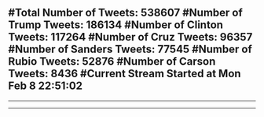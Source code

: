 #Total Number of Tweets: 538607 
#Number of Trump Tweets: 186134
#Number of Clinton Tweets: 117264
#Number of Cruz Tweets: 96357
#Number of Sanders Tweets: 77545
#Number of Rubio Tweets: 52876
#Number of Carson Tweets: 8436
#Current Stream Started at Mon Feb  8 22:51:02
---
---
---
